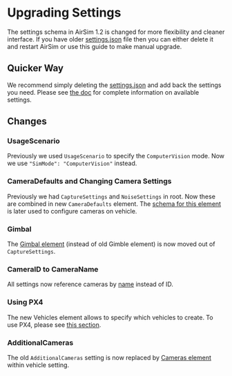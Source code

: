# Upgrading Settings

The settings schema in AirSim 1.2 is changed for more flexibility and cleaner interface. If you have older [settings.json](settings.md) file then you can either delete it and restart AirSim or use this guide to make manual upgrade.

## Quicker Way
We recommend simply deleting the [settings.json](settings.md) and add back the settings you need.
Please see [the doc](settings.md) for complete information on available settings.

## Changes

### UsageScenario
Previously we used `UsageScenario` to specify the `ComputerVision` mode. Now we use `"SimMode": "ComputerVision"` instead.

### CameraDefaults and Changing Camera Settings
Previously we had `CaptureSettings` and `NoiseSettings` in root. Now these are combined in new `CameraDefaults` element. The [schema for this element](settings.md#camera_settings) is later used to configure cameras on vehicle.

### Gimbal
The [Gimbal element](settings.md#Gimbal) (instead of old Gimble element) is now moved out of `CaptureSettings`.

### CameraID to CameraName
All settings now reference cameras by [name](image_apis.md#available_cameras) instead of ID.

### Using PX4
The new Vehicles element allows to specify which vehicles to create. To use PX4, please see [this section](settings.md#using_px4).

### AdditionalCameras
The old `AdditionalCameras` setting is now replaced by [Cameras element](settings.md#Common_Vehicle_Setting) within vehicle setting.

